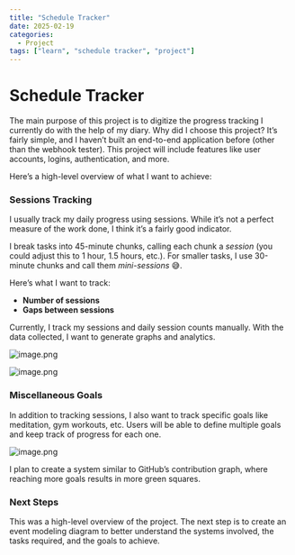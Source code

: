 ```yaml
---
title: "Schedule Tracker"
date: 2025-02-19
categories:
  - Project
tags: ["learn", "schedule tracker", "project"]
---
```


# Schedule Tracker

The main purpose of this project is to digitize the progress tracking I currently do with the help of my diary. Why did I choose this project? It’s fairly simple, and I haven’t built an end-to-end application before (other than the webhook tester). This project will include features like user accounts, logins, authentication, and more.

Here’s a high-level overview of what I want to achieve:

### **Sessions Tracking**

I usually track my daily progress using sessions. While it’s not a perfect measure of the work done, I think it’s a fairly good indicator.

I break tasks into 45-minute chunks, calling each chunk a _session_ (you could adjust this to 1 hour, 1.5 hours, etc.). For smaller tasks, I use 30-minute chunks and call them _mini-sessions_ 😅.

Here’s what I want to track:

- **Number of sessions**
- **Gaps between sessions**

Currently, I track my sessions and daily session counts manually. With the data collected, I want to generate graphs and analytics.

![image.png](/images/2025-2-19-schedule-tracker/image.png)

![image.png](/images/2025-2-19-schedule-tracker/image%201.png)

### **Miscellaneous Goals**

In addition to tracking sessions, I also want to track specific goals like meditation, gym workouts, etc. Users will be able to define multiple goals and keep track of progress for each one.

![image.png](/images/2025-2-19-schedule-tracker/image%202.png)

I plan to create a system similar to GitHub’s contribution graph, where reaching more goals results in more green squares.

### **Next Steps**

This was a high-level overview of the project. The next step is to create an event modeling diagram to better understand the systems involved, the tasks required, and the goals to achieve.
